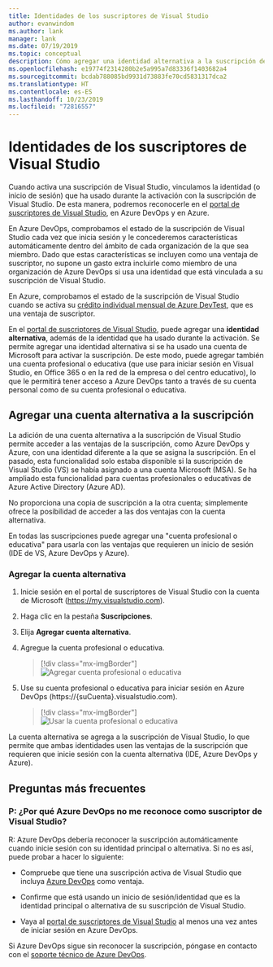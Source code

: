 ```yaml
---
title: Identidades de los suscriptores de Visual Studio
author: evanwindom
ms.author: lank
manager: lank
ms.date: 07/19/2019
ms.topic: conceptual
description: Cómo agregar una identidad alternativa a la suscripción de Visual Studio para usar Azure DevOps y Azure
ms.openlocfilehash: e19774f2314280b2e5a995a7d83336f1403682a4
ms.sourcegitcommit: bcdab788085bd9931d73883fe70cd5831317dca2
ms.translationtype: HT
ms.contentlocale: es-ES
ms.lasthandoff: 10/23/2019
ms.locfileid: "72816557"
---
```

# <a name="identities-for-visual-studio-subscribers"></a>Identidades de los suscriptores de Visual Studio
Cuando activa una suscripción de Visual Studio, vinculamos la identidad (o inicio de sesión) que ha usado durante la activación con la suscripción de Visual Studio. De esta manera, podremos reconocerle en el [portal de suscriptores de Visual Studio](https://my.visualstudio.com?wt.mc_id=o~msft~docs), en Azure DevOps y en Azure.

En Azure DevOps, comprobamos el estado de la suscripción de Visual Studio cada vez que inicia sesión y le concederemos características automáticamente dentro del ámbito de cada organización de la que sea miembro.
Dado que estas características se incluyen como una ventaja de suscriptor, no supone un gasto extra incluirle como miembro de una organización de Azure DevOps si usa una identidad que está vinculada a su suscripción de Visual Studio.

En Azure, comprobamos el estado de la suscripción de Visual Studio cuando se activa su [crédito individual mensual de Azure DevTest](https://azure.microsoft.com/pricing/member-offers/credit-for-visual-studio-subscribers/), que es una ventaja de suscriptor.

En el [portal de suscriptores de Visual Studio](https://my.visualstudio.com?wt.mc_id=o~msft~docs), puede agregar una **identidad alternativa**, además de la identidad que ha usado durante la activación. Se permite agregar una identidad alternativa si se ha usado una cuenta de Microsoft para activar la suscripción. De este modo, puede agregar también una cuenta profesional o educativa (que use para iniciar sesión en Visual Studio, en Office 365 o en la red de la empresa o del centro educativo), lo que le permitirá tener acceso a Azure DevOps tanto a través de su cuenta personal como de su cuenta profesional o educativa.

## <a name="add-an-alternate-account-to-your-subscription"></a>Agregar una cuenta alternativa a la suscripción
La adición de una cuenta alternativa a la suscripción de Visual Studio permite acceder a las ventajas de la suscripción, como Azure DevOps y Azure, con una identidad diferente a la que se asigna la suscripción. En el pasado, esta funcionalidad solo estaba disponible si la suscripción de Visual Studio (VS) se había asignado a una cuenta Microsoft (MSA). Se ha ampliado esta funcionalidad para cuentas profesionales o educativas de Azure Active Directory (Azure AD).

No proporciona una copia de suscripción a la otra cuenta; simplemente ofrece la posibilidad de acceder a las dos ventajas con la cuenta alternativa.

En todas las suscripciones puede agregar una "cuenta profesional o educativa" para usarla con las ventajas que requieren un inicio de sesión (IDE de VS, Azure DevOps y Azure).

### <a name="add-the-alternate-account"></a>Agregar la cuenta alternativa
1. Inicie sesión en el portal de suscriptores de Visual Studio con la cuenta de Microsoft (https://my.visualstudio.com).
2. Haga clic en la pestaña **Suscripciones**.
3. Elija **Agregar cuenta alternativa**.
4. Agregue la cuenta profesional o educativa.
    > [!div class="mx-imgBorder"]
    > ![Agregar cuenta profesional o educativa](_img/vs-alternate-identity/enter-alternate-account-my-visual-studio-com-portal.png)

5. Use su cuenta profesional o educativa para iniciar sesión en Azure DevOps (https://{suCuenta}.visualstudio.com).
    > [!div class="mx-imgBorder"]
    > ![Usar la cuenta profesional o educativa](_img/vs-alternate-identity/sign-in-with-alternate-account.png)

La cuenta alternativa se agrega a la suscripción de Visual Studio, lo que permite que ambas identidades usen las ventajas de la suscripción que requieren que inicie sesión con la cuenta alternativa (IDE, Azure DevOps y Azure).

## <a name="faq"></a>Preguntas más frecuentes

### <a name="q--why-doesnt-azure-devops-recognize-me-as-a-visual-studio-subscriber"></a>P:  ¿Por qué Azure DevOps no me reconoce como suscriptor de Visual Studio?

R: Azure DevOps debería reconocer la suscripción automáticamente cuando inicie sesión con su identidad principal o alternativa. Si no es así, puede probar a hacer lo siguiente:

* Compruebe que tiene una suscripción activa de Visual Studio que incluya [Azure DevOps](vs-azure-devops.md#eligibility) como ventaja.

* Confirme que está usando un inicio de sesión/identidad que es la identidad principal o alternativa de su suscripción de Visual Studio.

* Vaya al [portal de suscriptores de Visual Studio](https://my.visualstudio.com?wt.mc_id=o~msft~docs) al menos una vez antes de iniciar sesión en Azure DevOps.

Si Azure DevOps sigue sin reconocer la suscripción, póngase en contacto con el [soporte técnico de Azure DevOps](https://azure.microsoft.com/support/devops/).
